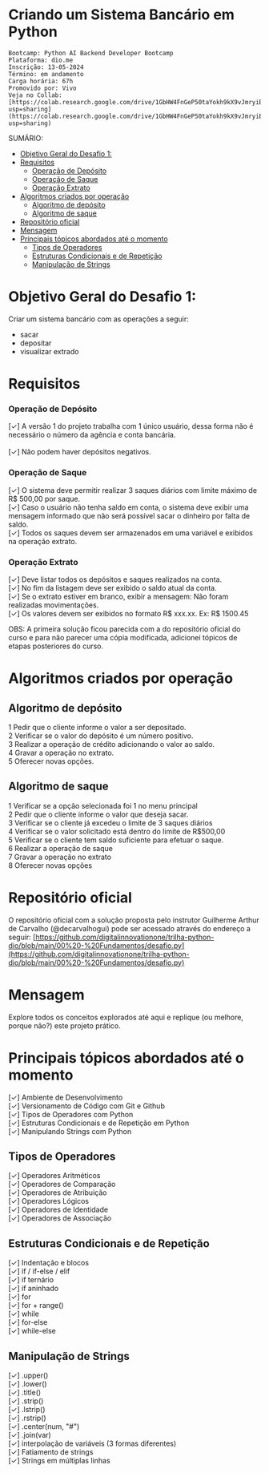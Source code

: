 <h1>Criando um Sistema Bancário em Python</h1>

```
Bootcamp: Python AI Backend Developer Bootcamp
Plataforma: dio.me
Inscrição: 13-05-2024
Término: em andamento
Carga horária: 67h
Promovido por: Vivo
Veja no Collab: [https://colab.research.google.com/drive/1GbHW4FnGeP50taYokh9kX9vJmryiBmtw?usp=sharing](https://colab.research.google.com/drive/1GbHW4FnGeP50taYokh9kX9vJmryiBmtw?usp=sharing)
```

SUMÁRIO:

- [Objetivo Geral do Desafio 1:](#objetivo-geral-do-desafio-1)
- [Requisitos](#requisitos)
    - [Operação de Depósito](#operação-de-depósito)
    - [Operação de Saque](#operação-de-saque)
    - [Operação Extrato](#operação-extrato)
- [Algoritmos criados por operação](#algoritmos-criados-por-operação)
  - [Algoritmo de depósito](#algoritmo-de-depósito)
  - [Algoritmo de saque](#algoritmo-de-saque)
- [Repositório oficial](#repositório-oficial)
- [Mensagem](#mensagem)
- [Principais tópicos abordados até o momento](#principais-tópicos-abordados-até-o-momento)
  - [Tipos de Operadores](#tipos-de-operadores)
  - [Estruturas Condicionais e de Repetição](#estruturas-condicionais-e-de-repetição)
  - [Manipulação de Strings](#manipulação-de-strings)



# Objetivo Geral do Desafio 1:

Criar um sistema bancário com as operações a seguir:
* sacar 
* depositar
* visualizar extrado

# Requisitos

### Operação de Depósito

[✓] A versão 1 do projeto trabalha com 1 único usuário, dessa forma não é necessário o número da agência e conta bancária. <br /><br />
[✓] Não podem haver depósitos negativos.

### Operação de Saque

[✓] O sistema deve permitir realizar 3 saques diários com limite máximo de R$ 500,00 por saque.<br />
[✓] Caso o usuário não tenha saldo em conta, o sistema deve exibir uma mensagem informado que não será possível sacar o dinheiro por falta de saldo.<br />
[✓] Todos os saques devem ser armazenados em uma variável e exibidos na operação extrato.<br />

### Operação Extrato
[✓] Deve listar todos os depósitos e saques realizados na conta. <br />
[✓] No fim da listagem deve ser exibido o saldo atual da conta. <br />
[✓] Se o extrato estiver em branco, exibir a mensagem: Não foram realizadas movimentações.<br />
[✓] Os valores devem ser exibidos no formato R$ xxx.xx. Ex: R$ 1500.45<br />

OBS: A primeira solução ficou parecida com a do repositório oficial do curso e para não parecer uma cópia modificada, adicionei tópicos de etapas posteriores do curso.


# Algoritmos criados por operação

## Algoritmo de depósito
1 Pedir que o cliente informe o valor a ser depositado. <br />
2 Verificar se o valor do depósito é um número positivo. <br />
3 Realizar a operação de crédito adicionando o valor ao saldo. <br />
4 Gravar a operação no extrato. <br />
5 Oferecer novas opções. <br />

## Algoritmo de saque
1 Verificar se a opção selecionada foi 1 no menu principal <br />
2 Pedir que o cliente informe o valor que deseja sacar. <br />
3 Verificar se o cliente já excedeu o limite de 3 saques diários <br />
4 Verificar se o valor solicitado está dentro do limite de R$500,00 <br />
5 Verificar se o cliente tem saldo suficiente para efetuar o saque.<br />
6 Realizar a operação de saque <br />
7 Gravar a operação no extrato <br />
8 Oferecer novas opções <br />

# Repositório oficial
O repositório oficial com a solução proposta pelo instrutor Guilherme Arthur de Carvalho (@decarvalhogui) pode ser acessado através do endereço a seguir: [https://github.com/digitalinnovationone/trilha-python-dio/blob/main/00%20-%20Fundamentos/desafio.py](https://github.com/digitalinnovationone/trilha-python-dio/blob/main/00%20-%20Fundamentos/desafio.py)


# Mensagem

Explore todos os conceitos explorados até aqui e replique (ou melhore, porque não?) este projeto prático.

# Principais tópicos abordados até o momento

[✓] Ambiente de Desenvolvimento <br />
[✓] Versionamento de Código com Git e Github <br />
[✓] Tipos de Operadores com Python <br />
[✓] Estruturas Condicionais e de Repetição em Python <br />
[✓] Manipulando Strings com Python <br />


## Tipos de Operadores

[✓] Operadores Aritméticos <br />
[✓] Operadores de Comparação <br />
[✓] Operadores de Atribuição <br />
[✓] Operadores Lógicos <br />
[✓] Operadores de Identidade <br />
[✓] Operadores de Associação <br />


## Estruturas Condicionais e de Repetição
[✓] Indentação e blocos <br />
[✓] if / if-else / elif <br />
[✓] if ternário <br />
[✓] if aninhado <br />
[✓] for <br />
[✓] for + range() <br />
[✓] while <br />
[✓] for-else <br />
[✓] while-else <br />

## Manipulação de Strings

[✓] .upper() <br />
[✓] .lower() <br />
[✓] .title() <br />
[✓] .strip() <br />
[✓] .lstrip() <br />
[✓] .rstrip() <br />
[✓] .center(num, "#") <br />
[✓] .join(var) <br />
[✓] interpolação de variáveis (3 formas diferentes) <br />
[✓] Fatiamento de strings <br />
[✓] Strings em múltiplas linhas <br />



